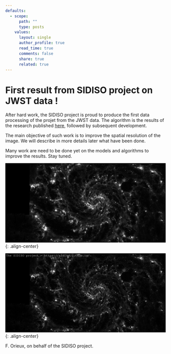 ```yaml
---
defaults:
  - scope:
      path: ""
      type: posts
    values:
      layout: single
      author_profile: true
      read_time: true
      comments: false
      share: true
      related: true
---
```


# First result from SIDISO project on JWST data !

After hard work, the SIDISO project is proud to produce the first data
processing of the projet from the JWST data. The algorithm is the results of the
research published [here](https://doi.org/10.1109/TCI.2020.2998170), followed by
subsequent development.

The main objective of such work is to improve the spatial resolution of the
image. We will describe in more details later what have been done.

Many work are need to be done yet on the models and algorithms to improve the
results. Stay tuned.


 ![NGC628 raw](/assets/ngc628-raw-gray.png){: .align-center}

 ![NGC628 deblurred](/assets/ngc628-deblurred-gray-text.png){: .align-center}

F. Orieux, on behalf of the SIDISO project.
